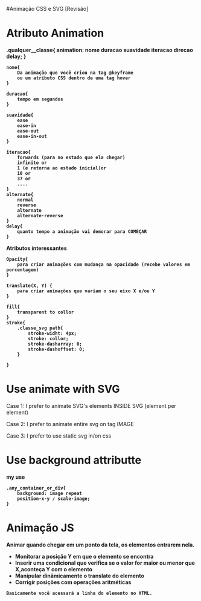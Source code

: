 #Animação CSS e SVG [Revisão]

<h1>Atributo Animation</h1>
<strong>
<p>
    .qualquer__classe{
        animation: nome duracao suavidade iteracao  direcao delay;
    }

    nome{
        Da animação que você criou na tag @keyframe
        ou um atributo CSS dentro de uma tag hover
    }

    duracao{
        tempo em segundos
    }

    suavidade{
        ease
        ease-in
        ease-out
        ease-in-out
    }

    iteracao{
        forwards (para no estado que ela chegar)
        infinite or
        1 (e retorna ao estado inicial)or
        10 or
        37 or
        ....
    }
    alternate{
        normal
        reverse
        alternate
        alternate-reverse
    }
    delay{
        quanto tempo a animação vai demorar para COMEÇAR
    }
</p>
</strong>
<strong>
<p>
 Atributos interessantes


    Opacity{
        para criar animações com mudança na opacidade (recebe valores em porcentagem)
    }

    translate(X, Y) {
        para criar animações que variam o seu eixo X e/ou Y
    }

    fill{
        transparent to collor
    }
    stroke{
        .classe_svg path{
            stroke-widht: 4px;
            stroke: collor;
            stroke-dasharray: 0;
            stroke-dashoffset: 0;
        }

    }
</p>
</strong>

<h1> Use animate with SVG </h1>
<p> Case 1: I prefer to animate SVG's elements INSIDE SVG (element per element) </p>
<p> Case 2: I prefer to animate entire svg on tag IMAGE </p>
<p> Case 3: I prefer to use static svg in/on css </p>


<h1> Use background attributte </h1>

<p>
<strong>
 my use


    .any_container_or_div{
        background: image repeat 
        position-x-y / scale-image;
    }


</p>
</strong>

<h1> Animação JS </h1>

<p>
<strong>
Animar quando chegar em um ponto da tela, os elementos entrarem nela.
<ul>
    <li> Monitorar a posição Y em que o elemento se encontra</li>
    <li> Inserir uma condicional que verifica se o valor for maior ou menor que X,aconteça Y com o elemento</li>
    <li> Manipular dinâmicamente o translate do elemento</li>
    <li> Corrigir posições com operações aritméticas</li>
</ul>

    Basicamente você acessará a linha do elemento no HTML.


</p>
</strong>

